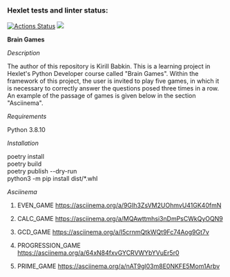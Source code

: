 ### Hexlet tests and linter status:
[![Actions Status](https://github.com/babkinkirill/python-project-lvl1/workflows/hexlet-check/badge.svg)](https://github.com/babkinkirill/python-project-lvl1/actions)
<a href="https://codeclimate.com/github/babkinkirill/python-project-lvl1/maintainability"><img src="https://api.codeclimate.com/v1/badges/a390d62517c64e249cd2/maintainability" /></a>

**Brain Games**

*Description*

The author of this repository is Kirill Babkin. This is a learning project in Hexlet's Python Developer course called "Brain Games". Within the framework of this project, the user is invited to play five games, in which it is necessary to correctly answer the questions posed three times in a row. An example of the passage of games is given below in the section "Asciinema".

*Requirements*

Python 3.8.10

*Installation*

poetry install  
poetry build  
poetry publish --dry-run  
python3 -m pip install dist/*.whl  

*Asciinema*

1. EVEN_GAME
https://asciinema.org/a/9GIh3ZsVM2UOhmvU41GK40fmN

2. CALC_GAME
https://asciinema.org/a/MQAwttmhsi3nDmPsCWkQyOQN9

3. GCD_GAME
https://asciinema.org/a/I5crnmQtkWQt9Fc74Aog9Gt7v

4. PROGRESSION_GAME
https://asciinema.org/a/64xN84fxvGYCRVWYbYVuEr5r0

5. PRIME_GAME
https://asciinema.org/a/nAT9gl03m8E0NKFE5Mom1Arbv